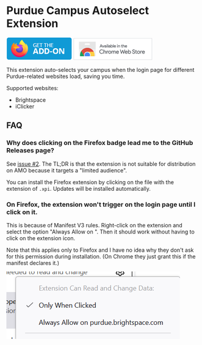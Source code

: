 # Purdue Campus Autoselect Extension

[![Mozilla Extensions Badge](./images/get-the-addon-mozilla.png)](https://github.com/ericswpark/purdue-campus-autoselect-extension/releases)
[![Chrome Web Store Badge](./images/chrome-web-store-badge.png)](https://chromewebstore.google.com/detail/purdue-brightspace-campus/jehengdhonabgmbamcpjbeaffbfnfdkc)

This extension auto-selects your campus when the login page for different Purdue-related websites load, saving you time.

Supported websites:
- Brightspace
- iClicker

## FAQ

### Why does clicking on the Firefox badge lead me to the GitHub Releases page?

See [issue #2](https://github.com/ericswpark/purdue-brightspace-campus-extension/issues/2). The TL;DR is that the extension is not suitable for distribution on AMO because it targets a "limited audience".

You can install the Firefox extension by clicking on the file with the extension of `.xpi`. Updates will be installed automatically.

### On Firefox, the extension won't trigger on the login page until I click on it.

This is because of Manifest V3 rules. Right-click on the extension and select the option "Always Allow on <website name>". Then it should work without having to click on the extension icon.

Note that this applies only to Firefox and I have no idea why they don't ask for this permission during installation. (On Chrome they just grant this if the manifest declares it.)

![firefox-permissions-setting](images/firefox-host-permissions.png)
